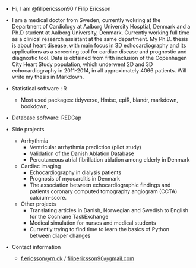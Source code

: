 - Hi, I am @filipericsson90 / Filip Ericsson
- I am a medical doctor from Sweden, currently wokring at the Department of Cardiology at Aalborg University Hosptial, Denmark and a Ph.D student at Aalborg University, Denmark. Currently working full time as a clinical research assistant at the same department. My Ph.D. thesis is about heart disease, with main focus in 3D echocardiography and its applications as a screening tool for cardiac disease and prognostic and diagnostic tool. Data is obtained from fifth inclusion of the Copenhagen City Heart Study population, which underwent 2D and 3D echocardiography in 2011-2014, in all approximately 4066 patients. Will write my thesis in Markdown.
- Statistical software : R
  - Most used packages: tidyverse, Hmisc, epiR, blandr, markdown, bookdown, 
- Database software: REDCap

- Side projects
  - Arrhythmia
    - Ventricular arrhythmia prediction (pilot study) 
    - Validation of the Danish Ablation Database
    - Percutaneous atrial fibrillation ablation among elderly in Denmark
  - Cardiac imaging
    - Echocardiography in dialysis patients
    - Prognosis of myocarditis in Denmark
    - The association between echocardiographic findings and patients coronary computed tomography angiogram (CCTA) calcium-score.
  - Other projects
    - Translating articles in Danish, Norwegian and Swedish to English for the Cochrane TaskExchange
    - Medical simulation for nurses and medical students
    - Currently trying to find time to learn the basics of Python between diaper changes
- Contact information
  - f.ericsson@rn.dk / filipericsson90@gmail.com
